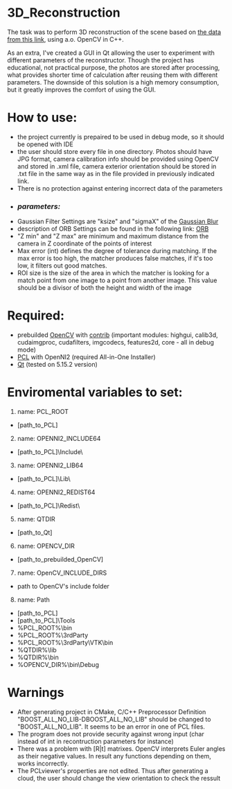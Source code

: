 # 3D_Reconstruction

The task was to perform 3D reconstruction of the scene based on [the data from this link](https://drive.google.com/file/d/1ncjbGmhIzO0QKvR86mLDwl0_yOQiMW4s/view?usp=sharing), using a.o. OpenCV in C++.

As an extra, I've created a GUI in Qt allowing the user to experiment with different parameters of the reconstructor. Though the project has educational, not practical purpose, the photos are stored after processing, what provides shorter time of calculation after reusing them with different parameters. The downside of this solution is a high memory consumption, but it greatly improves the comfort of using the GUI.

# How to use:
- the project currently is prepaired to be used in debug mode, so it should be opened with IDE
- the user should store every file in one directory. Photos should have JPG format, camera calibration info should be provided using OpenCV and stored in .xml file, camera exterior orientation should be stored in .txt file in the same way as in the file provided in previously indicated link.
- There is no protection against entering incorrect data of the parameters
- ### ***parameters:***
- Gaussian Filter Settings are "ksize" and "sigmaX" of the [Gaussian Blur](https://docs.opencv.org/3.4/d4/d86/group__imgproc__filter.html#gaabe8c836e97159a9193fb0b11ac52cf1)
- description of ORB Settings can be found in the following link: [ORB](https://docs.opencv.org/3.4/db/d95/classcv_1_1ORB.html)
- "Z min" and "Z max" are minimum and maximum distance from the camera in Z coordinate of the points of interest
- Max error (int) defines the degree of tolerance during matching. If the max error is too high, the matcher produces false matches, if it's too low, it filters out good matches.
- ROI size is the size of the area in which the matcher is looking for a match point from one image to a point from another image. This value should be a divisor of both the height and width of the image

# Required:
- prebuilded [OpenCV](https://github.com/opencv/opencv) with [contrib](https://github.com/opencv/opencv_contrib) (important modules: highgui, calib3d, cudaimgproc, cudafilters, imgcodecs, features2d, core - all in debug mode)
 - [PCL](https://github.com/PointCloudLibrary/pcl/releases) with OpenNI2 (required All-in-One Installer)
 - [Qt](https://www.qt.io/download-thank-you?hsLang=en) (tested on 5.15.2 version)

# Enviromental variables to set:
1. name: PCL_ROOT
- [path_to_PCL]
2. name: OPENNI2_INCLUDE64
- [path_to_PCL]\Include\
3. name: OPENNI2_LIB64
- [path_to_PCL]\Lib\
4. name: OPENNI2_REDIST64
- [path_to_PCL]\Redist\
5. name: QTDIR
- [path_to_Qt]
6. name: OPENCV_DIR
- [path_to_prebuilded_OpenCV]
7. name: OpenCV_INCLUDE_DIRS
- path to OpenCV's include folder
8. name: Path
- [path_to_PCL]
- [path_to_PCL]\Tools
- %PCL_ROOT%\bin
- %PCL_ROOT%\3rdParty
- %PCL_ROOT%\3rdParty\VTK\bin
- %QTDIR%\lib
- %QTDIR%\bin
- %OPENCV_DIR%\bin\Debug

 # Warnings
- After generating project in CMake, C/C++ Preprocessor Definition "BOOST_ALL_NO_LIB-DBOOST_ALL_NO_LIB" should be changed to "BOOST_ALL_NO_LIB". It seems to be an error in one of PCL files.
- The program does not provide security against wrong input (char instead of int in recontruction parameters for instance)
- There was a problem with [R|t] matrixes. OpenCV interprets Euler angles as their negative values. In result any functions depending on them, works incorrectly.
- The PCLviewer's properties are not edited. Thus after generating a cloud, the user should change the view orientation to check the ressult